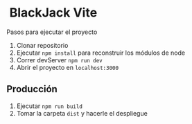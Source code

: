 #  BlackJack Vite

Pasos para ejecutar el proyecto

1. Clonar repositorio
2. Ejecutar ```npm install``` para reconstruir los módulos de node
3. Correr devServer ```npm run dev```
4. Abrir el proyecto en ```localhost:3000```

## Producción

1. Ejecutar ```npm run build```
2. Tomar la carpeta ```dist``` y hacerle el despliegue
